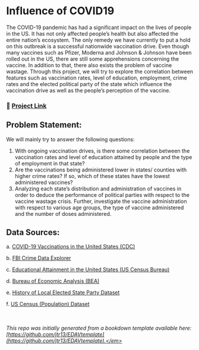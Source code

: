 # Influence of COVID19

The COVID-19 pandemic has had a significant impact on the lives of people in the US. It has not only affected people’s health but also affected the entire nation’s ecosystem. The only remedy we have currently to put a hold on this outbreak is a successful nationwide vaccination drive. Even though many vaccines such as Pfizer, Moderna and Johnson & Johnson have been rolled out in the US, there are still some apprehensions concerning the vaccine. In addition to that, there also exists the problem of vaccine wastage. Through this project, we will try to explore the correlation between features such as vaccination rates, level of education, employment, crime rates and the elected political party of the state which influence the vaccination drive as well as the people’s perception of the vaccine.

### :rocket: [Project Link](https://s10singh97.github.io/Influence_COVID/)

## Problem Statement:

We will mainly try to answer the following questions:

1. With ongoing vaccination drives, is there some correlation between the vaccination rates and level of education attained by people and the type of employment in that state?
2. Are the vaccinations being administered lower in states/ counties with higher crime rates? If so, which of these states have the lowest administered vaccines?
3. Analyzing each state’s distribution and administration of vaccines in order to deduce the performance of political parties with respect to the vaccine wastage crisis. Further, investigate the vaccine administration with respect to various age groups, the type of vaccine administered and the number of doses administered.

## Data Sources:

a. [COVID-19 Vaccinations in the United States (CDC)](https://data.cdc.gov/Vaccinations/COVID-19-Vaccinations-in-the-United-States-Jurisdi/unsk-b7fc/data)

b. [FBI Crime Data Explorer](https://crime-data-explorer.fr.cloud.gov/pages/downloads)

c. [Educational Attainment in the United States (US Census Bureau)](https://www.census.gov/data/tables/2020/demo/educational-attainment/cps-detailed-tables.html)

d. [Bureau of Economic Analysis (BEA)](https://apps.bea.gov/regional/downloadzip.cfm)

e. [History of Local Elected State Party Dataset](https://www.openicpsr.org/openicpsr/project/102000/version/V3/view)

f. [US Census (Population) Dataset](https://www.census.gov/data/tables/2020/dec/2020-apportionment-data.html)

<br><br>
<em>This repo was initially generated from a bookdown template available here: [https://github.com/jtr13/EDAVtemplate](https://github.com/jtr13/EDAVtemplate).</em>
